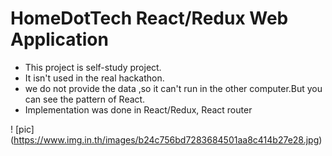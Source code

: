 # HomeDotTech React/Redux Web Application

- This project is self-study project.
- It isn't used in the real hackathon.
- we do not provide the data ,so it can't run in the other computer.But you can see the pattern of React.
- Implementation was done in React/Redux, React router

! [pic] (https://www.img.in.th/images/b24c756bd7283684501aa8c414b27e28.jpg)
